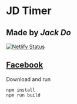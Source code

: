 # **JD Timer**

## Made by **_Jack Do_**

[![Netlify Status](https://api.netlify.com/api/v1/badges/72f59dda-f041-4b47-b313-df4042b3422f/deploy-status)](https://app.netlify.com/sites/jdcubing/deploys)

## [Facebook](https://ongdev.link/jd1012)

Download and run

```
npm install
npm run build
```
